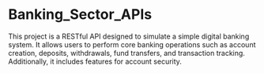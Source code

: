 # Banking_Sector_APIs
 This project is a RESTful API designed to simulate a simple digital banking system. It allows users to perform core banking operations such as account creation, deposits, withdrawals, fund transfers, and transaction tracking. Additionally, it includes features for account security.
